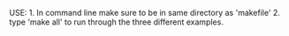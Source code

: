 USE: 
	1. In command line make sure to be in same directory as 'makefile'
	2. type 'make all' to run through the three different examples.